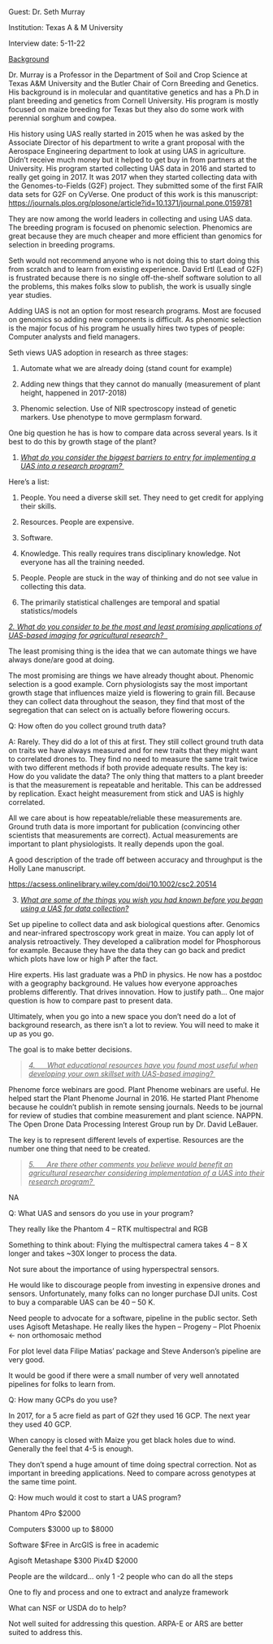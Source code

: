 Guest: Dr. Seth Murray

Institution: Texas A & M University

Interview date: 5-11-22

<u>Background</u>

Dr. Murray is a Professor in the Department of Soil and Crop Science at
Texas A&M University and the Butler Chair of Corn Breeding and Genetics.
His background is in molecular and quantitative genetics and has a Ph.D
in plant breeding and genetics from Cornell University. His program is
mostly focused on maize breeding for Texas but they also do some work
with perennial sorghum and cowpea.

His history using UAS really started in 2015 when he was asked by the
Associate Director of his department to write a grant proposal with the
Aerospace Engineering department to look at using UAS in agriculture.
Didn’t receive much money but it helped to get buy in from partners at
the University. His program started collecting UAS data in 2016 and
started to really get going in 2017. It was 2017 when they started
collecting data with the Genomes-to-Fields (G2F) project. They submitted
some of the first FAIR data sets for G2F on CyVerse. One product of this
work is this manuscript:
<https://journals.plos.org/plosone/article?id=10.1371/journal.pone.0159781>

They are now among the world leaders in collecting and using UAS data.
The breeding program is focused on phenomic selection. Phenomics are
great because they are much cheaper and more efficient than genomics for
selection in breeding programs.

Seth would not recommend anyone who is not doing this to start doing
this from scratch and to learn from existing experience. David Ertl
(Lead of G2F) is frustrated because there is no single off-the-shelf
software solution to all the problems, this makes folks slow to publish,
the work is usually single year studies.

Adding UAS is not an option for most research programs. Most are focused
on genomics so adding new components is difficult. As phenomic selection
is the major focus of his program he usually hires two types of people:
Computer analysts and field managers.

Seth views UAS adoption in research as three stages:

1)  Automate what we are already doing (stand count for example)

2)  Adding new things that they cannot do manually (measurement of plant
    height, happened in 2017-2018)

3)  Phenomic selection. Use of NIR spectroscopy instead of genetic
    markers. Use phenotype to move germplasm forward.

One big question he has is how to compare data across several years. Is
it best to do this by growth stage of the plant?

1.  *<u>What do you consider the biggest barriers to entry for
    implementing a UAS into a research program? </u>*

Here’s a list:

1)  People. You need a diverse skill set. They need to get credit for
    applying their skills.

2)  Resources. People are expensive.

3)  Software.

4)  Knowledge. This really requires trans disciplinary knowledge. Not
    everyone has all the training needed.

5)  People. People are stuck in the way of thinking and do not see value
    in collecting this data.

6)  The primarily statistical challenges are temporal and spatial
    statistics/models

*<u>2. What do you consider to be the most and least promising
applications of UAS-based imaging for agricultural research?  </u>*

The least promising thing is the idea that we can automate things we
have always done/are good at doing.

The most promising are things we have already thought about. Phenomic
selection is a good example. Corn physiologists say the most important
growth stage that influences maize yield is flowering to grain fill.
Because they can collect data throughout the season, they find that most
of the segregation that can select on is actually before flowering
occurs.

Q: How often do you collect ground truth data?

A: Rarely. They did do a lot of this at first. They still collect ground
truth data on traits we have always measured and for new traits that
they might want to correlated drones to. They find no need to measure
the same trait twice with two different methods if both provide adequate
results. The key is: How do you validate the data? The only thing that
matters to a plant breeder is that the measurement is repeatable and
heritable. This can be addressed by replication. Exact height
measurement from stick and UAS is highly correlated.

All we care about is how repeatable/reliable these measurements are.
Ground truth data is more important for publication (convincing other
scientists that measurements are correct). Actual measurements are
important to plant physiologists. It really depends upon the goal.

A good description of the trade off between accuracy and throughput is
the Holly Lane manuscript.

<https://acsess.onlinelibrary.wiley.com/doi/10.1002/csc2.20514>

3.  *<u>What are some of the things you wish you had known before you
    began using a UAS for data collection?</u>*

Set up pipeline to collect data and ask biological questions after.
Genomics and near-infrared spectroscopy work great in maize. You can
apply lot of analysis retroactively. They developed a calibration model
for Phosphorous for example. Because they have the data they can go back
and predict which plots have low or high P after the fact.

Hire experts. His last graduate was a PhD in physics. He now has a
postdoc with a geography background. He values how everyone approaches
problems differently. That drives innovation. How to justify path… One
major question is how to compare past to present data.

Ultimately, when you go into a new space you don’t need do a lot of
background research, as there isn’t a lot to review. You will need to
make it up as you go.

The goal is to make better decisions.

> *<u>4.      What educational resources have you found most useful when
> developing your own skillset with UAS-based imaging? </u>*

Phenome force webinars are good. Plant Phenome webinars are useful. He
helped start the Plant Phenome Journal in 2016. He started Plant Phenome
because he couldn’t publish in remote sensing journals. Needs to be
journal for review of studies that combine measurement and plant
science. NAPPN. The Open Drone Data Processing Interest Group run by Dr.
David LeBauer.

The key is to represent different levels of expertise. Resources are the
number one thing that need to be created.

> *<u>5.      Are there other comments you believe would benefit an
> agricultural researcher considering implementation of a UAS into their
> research program? </u>*

NA

Q: What UAS and sensors do you use in your program?

They really like the Phantom 4 – RTK multispectral and RGB

Something to think about: Flying the multispectral camera takes 4 – 8 X
longer and takes ~30X longer to process the data.

Not sure about the importance of using hyperspectral sensors.

He would like to discourage people from investing in expensive drones
and sensors. Unfortunately, many folks can no longer purchase DJI units.
Cost to buy a comparable UAS can be 40 – 50 K.

Need people to advocate for a software, pipeline in the public sector.
Seth uses Agisoft Metashape. He really likes the hypen – Progeny – Plot
Phoenix \<- non orthomosaic method

For plot level data Filipe Matias’ package and Steve Anderson’s pipeline
are very good.

It would be good if there were a small number of very well annotated
pipelines for folks to learn from.

Q: How many GCPs do you use?

In 2017, for a 5 acre field as part of G2f they used 16 GCP. The next
year they used 40 GCP.

When canopy is closed with Maize you get black holes due to wind.
Generally the feel that 4-5 is enough.

They don’t spend a huge amount of time doing spectral correction. Not as
important in breeding applications. Need to compare across genotypes at
the same time point.

Q: How much would it cost to start a UAS program?

Phantom 4Pro \$2000

Computers \$3000 up to \$8000

Software \$Free in ArcGIS is free in academic

Agisoft Metashape \$300 Pix4D \$2000

People are the wildcard… only 1 -2 people who can do all the steps

One to fly and process and one to extract and analyze framework

What can NSF or USDA do to help?

Not well suited for addressing this question. ARPA-E or ARS are better
suited to address this.
